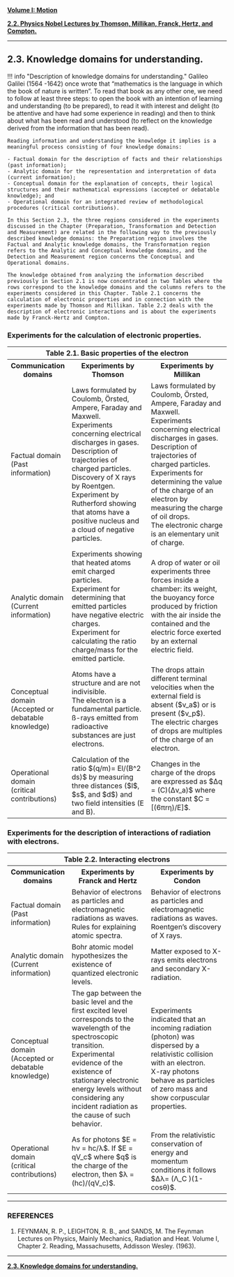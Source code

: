 [**Volume I: Motion**](./volume-I.md)

[**2.2. Physics Nobel Lectures by Thomson, Millikan, Franck, Hertz, and Compton.**](./vol-I-chap-2-sect-2.md) 

***

## 2.3. Knowledge domains for understanding. 

!!! info "Description of knowledge domains for understanding."
	Galileo Galilei (1564 -1642) once wrote that “mathematics is the language in which the book of nature is written”. To read that book as any other one, we need to follow at least three steps: to open the book with an intention of learning and understanding (to be prepared), to read it with interest and delight (to be attentive and have had some experience in reading) and then to think about what has been read and understood (to reflect on the knowledge derived from the information that has been read). 

	Reading information and understanding the knowledge it implies is a meaningful process consisting of four knowledge domains: 

	- Factual domain for the description of facts and their relationships (past information); 
	- Analytic domain for the representation and interpretation of data (current information); 
	- Conceptual domain for the explanation of concepts, their logical structures and their mathematical expressions (accepted or debatable knowledge); and 
	- Operational domain for an integrated review of methodological procedures (critical contributions). 

	In this Section 2.3, the three regions considered in the experiments discussed in the Chapter (Preparation, Transformation and Detection and Measurement) are related in the following way to the previously described knowledge domains: the Preparation region involves the Factual and Analytic knowledge domains, the Transformation region refers to the Analytic and Conceptual knowledge domains, and the Detection and Measurement region concerns the Conceptual and Operational domains. 

	The knowledge obtained from analyzing the information described previously in Section 2.1 is now concentrated in two Tables where the rows correspond to the knowledge domains and the columns refers to the experiments considered in this Chapter. Table 2.1 concerns the calculation of electronic properties and in connection with the experiments made by Thomson and Millikan. Table 2.2 deals with the description of electronic interactions and is about the experiments made by Franck-Hertz and Compton.

### Experiments for the calculation of electronic properties.

<!-- HTML Table 1.1.1-->
<table width="100%">
    <tr>
        <th colspan="3">
    Table 2.1. Basic properties of the electron
        </th>
    </tr>
  <tr>
    <th width="20%">
  Communication domains
    </th>
    <th width="40%">
Experiments by Thomson
    </th>
<th width="40%">
  Experiments by Millikan
    </th>
  </tr>
  <tr>
    <td>
    Factual domain<br>
(Past information)
    </td>
    <td>
   Laws formulated by Coulomb, Örsted, Ampere, Faraday and Maxwell.<br>
Experiments concerning electrical discharges in gases.<br>
Description of trajectories of charged particles.<br>
    Discovery of X rays by Roentgen.<br>
     Experiment by Rutherford showing that atoms have a positive nucleus and a cloud of negative particles.
    </td>
    <td>
    Laws formulated by Coulomb, Örsted, Ampere, Faraday and Maxwell.<br>
Experiments concerning electrical discharges in gases.<br>
Description of trajectories of charged particles.<br>
    Experiments for determining the value of the charge of an electron by measuring the charge of oil drops.<br>
The electronic charge is an elementary unit of charge.
    </td>
    </tr>
    <tr>
    <td>
       Analytic domain<br>
        (Current information)
        </td>
    <td>
    Experiments showing that heated atoms emit charged particles.<br>
Experiment for determining that emitted particles have negative electric charges.<br>
Experiment for calculating the ratio charge/mass for the emitted particle.
    </td>
    <td>
    A drop of water or oil experiments three forces inside a chamber: its weight, the buoyancy force produced by friction with the air inside the contained and the electric force exerted by an external electric field.
    </td>
  </tr>
    <tr>
    <td>
       Conceptual domain<br>
(Accepted or debatable knowledge)
</td>
    <td>
    Atoms have a structure and are not indivisible.<br> 
The electron is a fundamental particle.<br> 
ß-rays emitted from radioactive substances are just electrons.
    </td>
    <td>
    The drops attain different terminal velocities when the external field is absent ($v_a$) or is present ($v_p$).<br> 
The electric charges of drops are multiples of the charge of an electron.
    </td>
  </tr>
   <tr>
   <td>
       Operational domain<br> 
        (critical contributions)
   </td>
    <td>
    Calculation of the ratio $(q/m)=  El/(B^2 ds)$  by 
measuring three distances ($l$, $s$, and $d$) and two field intensities (E and B).
    </td>
    <td>
    Changes in the charge of the drops are expressed as $Δq = (C)(Δv_a)$ where the constant $C = [(6πrη)/E]$.
    </td>
  </tr>
</table>

### Experiments for the description of interactions of radiation with electrons.

<!-- HTML Table 1.1.1-->
<table width="100%">
    <tr>
        <th colspan="3">
    Table 2.2. Interacting electrons
        </th>
    </tr>
  <tr>
    <th width="20%">
  Communication domains
    </th>
    <th width="40%">
Experiments by Franck and Hertz
    </th>
<th width="40%">
  Experiments by Condon
    </th>
  </tr>
  <tr>
    <td>
    Factual domain<br>
(Past information)
    </td>
    <td>
   Behavior of electrons as particles and electromagnetic radiations as waves.<br>
   Rules for explaining atomic spectra. 
    </td>
    <td>
    Behavior of electrons as particles and electromagnetic radiations as waves.<br>
    Roentgen’s discovery of X rays.
    </td>
    </tr>
    <tr>
    <td>
       Analytic domain<br>
        (Current information)
        </td>
    <td>
    Bohr atomic model hypothesizes the existence of quantized electronic levels.
    </td>
    <td>
    Matter exposed to X-rays emits electrons and secondary X-radiation.
    </td>
  </tr>
    <tr>
    <td>
       Conceptual domain<br>
(Accepted or debatable knowledge)
</td>
    <td>
    The gap between the basic level and the first excited level corresponds to the wavelength of the spectroscopic transition.<br>
Experimental evidence of the existence of stationary electronic energy levels without considering any incident radiation as the cause of such behavior.
    </td>
    <td>
    Experiments indicated that an incoming radiation (photon) was dispersed by a relativistic collision with an electron.<br>
X-ray photons behave as particles of zero mass and show corpuscular properties.
    </td>
  </tr>
   <tr>
   <td>
       Operational domain<br> 
        (critical contributions)
   </td>
    <td>
    As for photons $E = hν = hc/λ$. If $E = qV_c$ where $q$ is the charge of the electron, then $λ = (hc)/(qV_c)$.
    </td>
    <td>
    From the relativistic conservation of energy and momentum conditions it follows $Δλ= (Λ_C )(1- cosθ)$.
    </td>
  </tr>
</table>

***

### REFERENCES
 
1. FEYNMAN, R. P., LEIGHTON, R. B., and SANDS, M. The Feynman Lectures on Physics, Mainly Mechanics, Radiation and Heat. Volume I, Chapter 2. Reading, Massachusetts, Addisson Wesley. (1963).

***

[**2.3. Knowledge domains for understanding.**](./vol-I-chap-2-sect-3.md)